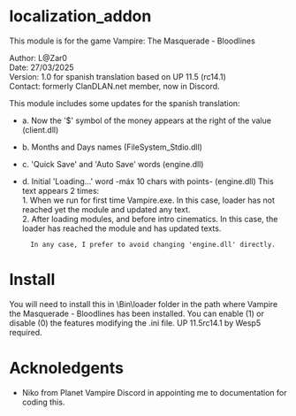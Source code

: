 # localization_addon

This module is for the game Vampire: The Masquerade - Bloodlines
 
Author: L@Zar0\
Date: 27/03/2025\
Version: 1.0 for spanish translation based on UP 11.5 (rc14.1)\
Contact: formerly ClanDLAN.net member, now in Discord.

This module includes some updates for the spanish translation:
* a. Now the '$' symbol of the money appears at the right of the value	(client.dll)
* b. Months and Days names	(FileSystem_Stdio.dll)
* c. 'Quick Save' and 'Auto Save' words	(engine.dll)
* d. Initial 'Loading...' word -máx 10 chars with points-	(engine.dll)
		This text appears 2 times:\
  		1. When we run for first time Vampire.exe. In this case, loader has not reached yet the module and updated any text.\
		2. After loading modules, and before intro cinematics. In this case, the loader has reached the module and has updated texts.
  
		In any case, I prefer to avoid changing 'engine.dll' directly.

# Install

You will need to install this in \Bin\loader folder in the path where Vampire the Masquerade - Bloodlines has been installed.
You can enable (1) or disable (0) the features modifying the .ini file.
UP 11.5rc14.1 by Wesp5 required.

# Acknoledgents
+ Niko from Planet Vampire Discord in appointing me to documentation for coding this.
